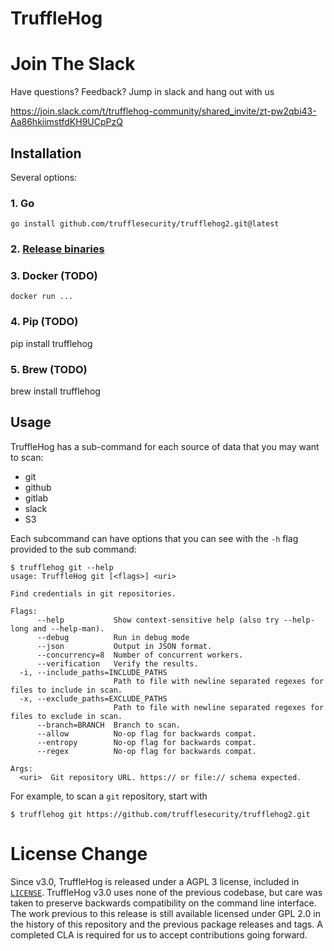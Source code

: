 # TruffleHog

# Join The Slack
Have questions? Feedback? Jump in slack and hang out with us

https://join.slack.com/t/trufflehog-community/shared_invite/zt-pw2qbi43-Aa86hkiimstfdKH9UCpPzQ

## Installation

Several options:

### 1. Go
`go install github.com/trufflesecurity/trufflehog2.git@latest`

### 2. [Release binaries](https://github.com/trufflesecurity/trufflehog2/releases)

### 3. Docker (TODO)
`docker run ...`

### 4. Pip (TODO)
pip install trufflehog

### 5. Brew (TODO)
brew install trufflehog

## Usage

TruffleHog has a sub-command for each source of data that you may want to scan:

- git
- github
- gitlab
- slack
- S3

Each subcommand can have options that you can see with the `-h` flag provided to the sub command:

```
$ trufflehog git --help
usage: TruffleHog git [<flags>] <uri>

Find credentials in git repositories.

Flags:
      --help           Show context-sensitive help (also try --help-long and --help-man).
      --debug          Run in debug mode
      --json           Output in JSON format.
      --concurrency=8  Number of concurrent workers.
      --verification   Verify the results.
  -i, --include_paths=INCLUDE_PATHS  
                       Path to file with newline separated regexes for files to include in scan.
  -x, --exclude_paths=EXCLUDE_PATHS  
                       Path to file with newline separated regexes for files to exclude in scan.
      --branch=BRANCH  Branch to scan.
      --allow          No-op flag for backwards compat.
      --entropy        No-op flag for backwards compat.
      --regex          No-op flag for backwards compat.

Args:
  <uri>  Git repository URL. https:// or file:// schema expected.
```

For example, to scan a  `git` repository, start with

```
$ trufflehog git https://github.com/trufflesecurity/trufflehog2.git
```

# License Change

Since v3.0, TruffleHog is released under a AGPL 3 license, included in [`LICENSE`](LICENSE). TruffleHog v3.0 uses none of the previous codebase, but care was taken to preserve backwards compatibility on the command line interface. The work previous to this release is still available licensed under GPL 2.0 in the history of this repository and the previous package releases and tags. A completed CLA is required for us to accept contributions going forward.
